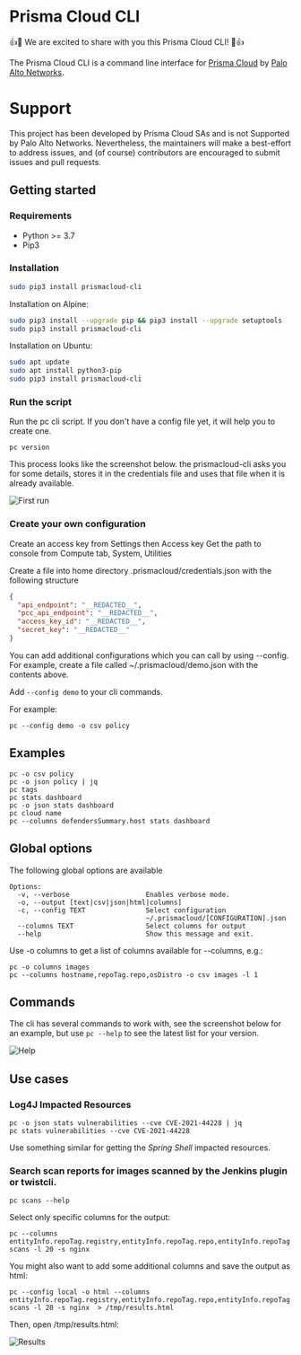 # Prisma Cloud CLI

:+1::tada: We are excited to share with you this Prisma Cloud CLI! :tada::+1:


The Prisma Cloud CLI is a command line interface for [Prisma Cloud](https://www.paloaltonetworks.com/prisma/cloud) by [Palo Alto Networks](https://www.paloaltonetworks.com/).



# Support
This project has been developed by Prisma Cloud SAs and is not Supported by Palo Alto Networks.
Nevertheless, the maintainers will make a best-effort to address issues, and (of course) contributors are encouraged to submit issues and pull requests.

## Getting started

### Requirements
 * Python >= 3.7
 * Pip3

### Installation

```sh
sudo pip3 install prismacloud-cli
```

Installation on Alpine:
```sh
sudo pip3 install --upgrade pip && pip3 install --upgrade setuptools
sudo pip3 install prismacloud-cli
```
Installation on Ubuntu:
```sh
sudo apt update
sudo apt install python3-pip
sudo pip3 install prismacloud-cli
```

### Run the script

Run the pc cli script. If you don't have a config file yet, it will help you to create one.

```console
pc version
```

This process looks like the screenshot below. the prismacloud-cli asks you for some details, stores it in the credentials file and uses that file when it is already available.

![First run](screenshot.png)

### Create your own configuration

Create an access key from Settings then Access key
Get the path to console from Compute tab, System, Utilities

Create a file into home directory .prismacloud/credentials.json with the following structure

```json
{
  "api_endpoint": "__REDACTED__",
  "pcc_api_endpoint": "__REDACTED__",
  "access_key_id": "__REDACTED__",
  "secret_key": "__REDACTED__"
}
```

You can add additional configurations which you can call by using --config. For example, create a file
called ~/.prismacloud/demo.json with the contents above.

Add ```--config demo``` to your cli commands.

For example:

```
pc --config demo -o csv policy
```



## Examples
```
pc -o csv policy
pc -o json policy | jq
pc tags
pc stats dashboard
pc -o json stats dashboard
pc cloud name
pc --columns defendersSummary.host stats dashboard
```

## Global options
The following global options are available

```
Options:
  -v, --verbose                   Enables verbose mode.
  -o, --output [text|csv|json|html|columns]
  -c, --config TEXT               Select configuration
                                  ~/.prismacloud/[CONFIGURATION].json
  --columns TEXT                  Select columns for output
  --help                          Show this message and exit.
```

Use -o columns to get a list of columns available for --columns, e.g.:

```
pc -o columns images
pc --columns hostname,repoTag.repo,osDistro -o csv images -l 1
```

## Commands
The cli has several commands to work with, see the screenshot below for an example, but use ```pc --help``` to see the latest list for your version.

![Help](help.png)
## Use cases

### Log4J Impacted Resources
```
pc -o json stats vulnerabilities --cve CVE-2021-44228 | jq
pc stats vulnerabilities --cve CVE-2021-44228
```

Use something similar for getting the *Spring Shell* impacted resources.

### Search scan reports for images scanned by the Jenkins plugin or twistcli.
```
pc scans --help
```

Select only specific columns for the output:

```
pc --columns entityInfo.repoTag.registry,entityInfo.repoTag.repo,entityInfo.repoTag.tag,entityInfo.vulnerabilitiesCount scans -l 20 -s nginx
```

You might also want to add some additional columns and save the output as html:

```
pc --config local -o html --columns entityInfo.repoTag.registry,entityInfo.repoTag.repo,entityInfo.repoTag.tag,entityInfo.vulnerabilitiesCount,entityInfo.vulnerabilityDistribution.critical,entityInfo.vulnerabilityDistribution.high,entityInfo.vulnerabilityDistribution.medium scans -l 20 -s nginx  > /tmp/results.html
```

Then, open /tmp/results.html:

![Results](results.png)

